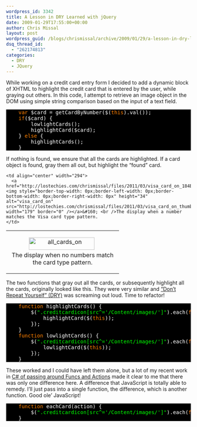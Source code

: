 ```yaml
---
wordpress_id: 3342
title: A Lesson in DRY Learned with jQuery
date: 2009-01-29T17:55:00+00:00
author: Chris Missal
layout: post
wordpress_guid: /blogs/chrismissal/archive/2009/01/29/a-lesson-in-dry-learned-with-jquery.aspx
dsq_thread_id:
  - "262174813"
categories:
  - DRY
  - JQuery
---
```

While working on a credit card entry form I decided to add a dynamic block of XHTML to highlight the credit card that is entered by the user, while graying out others. In this code, I attempt to retrieve an image object in the DOM using simple string comparison based on the input of a text field. 

<pre style="background: black"><span style="background: black;color: white">    </span><span style="background: black;color: #ff8000">var </span><span style="background: black;color: white">$card = getCardByNumber($(</span><span style="background: black;color: #ff8000">this</span><span style="background: black;color: white">).val());
    </span><span style="background: black;color: #ff8000">if</span><span style="background: black;color: white">($card) {
        lowlightCards();
        highlightCard($card);
    } </span><span style="background: black;color: #ff8000">else </span><span style="background: black;color: white">{
        highlightCards();
    }
</span></pre>

[](http://11011.net/software/vspaste)

If nothing is found, we ensure that all the cards are highlighted. If a card object is found, gray them all out, but highlight the “found” card.

<table cellspacing="4" cellpadding="2" width="600" border="0">
  <tr>
    <td align="center" width="292">
      <p align="center">
        <a href="http://lostechies.com/chrismissal/files/2011/03/all_cards_on_76CCBF81.png"><img style="border-top-width: 0px;border-left-width: 0px;border-bottom-width: 0px;border-right-width: 0px" height="34" alt="all_cards_on" src="http://lostechies.com/chrismissal/files/2011/03/all_cards_on_thumb_2B00E8C8.png" width="179" border="0" /></a>&#160; <br />The display when no numbers match the card type pattern.
      </p>
    </td>
    
    <td align="center" width="294">
      <a href="http://lostechies.com/chrismissal/files/2011/03/visa_card_on_184BEF11.png"><img style="border-top-width: 0px;border-left-width: 0px;border-bottom-width: 0px;border-right-width: 0px" height="34" alt="visa_card_on" src="http://lostechies.com/chrismissal/files/2011/03/visa_card_on_thumb_6BC7E08C.png" width="179" border="0" /></a>&#160; <br />The display when a number matches the Visa card type pattern.
    </td>
  </tr>
</table>

The two functions that gray out all the cards, or subsequently highlight all the cards, originally looked like this. They were very similar and <a title="The DRY (Don&#039;t Repeat Yourself) Principle" href="http://c2.com/cgi/wiki?DontRepeatYourself" target="_blank">“Don’t Repeat Yourself” (DRY)</a> was screaming out loud. Time to refactor!

<pre style="background: black"><span style="background: black;color: white">    </span><span style="background: black;color: #ff8000">function </span><span style="background: black;color: white">highlightCards() {
        $(</span><span style="background: black;color: lime">".creditcardicon[src^='/Content/images/']"</span><span style="background: black;color: white">).each(</span><span style="background: black;color: #ff8000">function</span><span style="background: black;color: white">() {
            highlightCard($(</span><span style="background: black;color: #ff8000">this</span><span style="background: black;color: white">));
        });
    }
    </span><span style="background: black;color: #ff8000">function </span><span style="background: black;color: white">lowlightCards() { 
        $(</span><span style="background: black;color: lime">".creditcardicon[src^='/Content/images/']"</span><span style="background: black;color: white">).each(</span><span style="background: black;color: #ff8000">function</span><span style="background: black;color: white">() {
            lowlightCard($(</span><span style="background: black;color: #ff8000">this</span><span style="background: black;color: white">));
        });
    }
</span></pre>

[](http://11011.net/software/vspaste)

These worked and I could have left them alone, but a lot of my recent work in <a title="Functional C#" href="http://codebetter.com/blogs/matthew.podwysocki/archive/2008/06/06/functional-c-revisited-into-the-great-void.aspx" target="_blank">C# of passing around Funcs and Actions</a> made it clear to me that there was only one difference here. A difference that JavaScript is totally able to remedy. I’ll just pass into a single function, the difference, which is another function. Good ole’ JavaScript!

<pre style="background: black"><span style="background: black;color: white">    </span><span style="background: black;color: #ff8000">function </span><span style="background: black;color: white">eachCard(action) {
        $(</span><span style="background: black;color: lime">".creditcardicon[src^='/Content/images/']"</span><span style="background: black;color: white">).each(</span><span style="background: black;color: #ff8000">function</span><span style="background: black;color: white">() { action($(</span><span style="background: black;color: #ff8000">this</span><span style="background: black;color: white">)); });
    }
</span></pre>